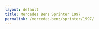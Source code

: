 ```yaml
---
layout: default
title: Mercedes Benz Sprinter 1997
permalink: /mercedes-benz/sprinter/1997/
---
```

